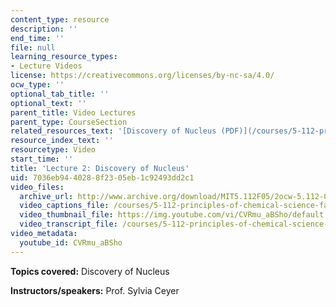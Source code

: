 ```yaml
---
content_type: resource
description: ''
end_time: ''
file: null
learning_resource_types:
- Lecture Videos
license: https://creativecommons.org/licenses/by-nc-sa/4.0/
ocw_type: ''
optional_tab_title: ''
optional_text: ''
parent_title: Video Lectures
parent_type: CourseSection
related_resources_text: '[Discovery of Nucleus (PDF)](/courses/5-112-principles-of-chemical-science-fall-2005/resources/lecture2)'
resource_index_text: ''
resourcetype: Video
start_time: ''
title: 'Lecture 2: Discovery of Nucleus'
uid: 7036eb94-4028-8f23-05eb-1c92493dd2c1
video_files:
  archive_url: http://www.archive.org/download/MIT5.112F05/2ocw-5.112-09sep2005-220k.mp4
  video_captions_file: /courses/5-112-principles-of-chemical-science-fall-2005/23006f3d33945231bcd47bb5a4ea13d8_CVRmu_aBSho.vtt
  video_thumbnail_file: https://img.youtube.com/vi/CVRmu_aBSho/default.jpg
  video_transcript_file: /courses/5-112-principles-of-chemical-science-fall-2005/9fef7fa72bdb7d4b9bd990db4ac08fba_CVRmu_aBSho.pdf
video_metadata:
  youtube_id: CVRmu_aBSho
---
```


**Topics covered:** Discovery of Nucleus

**Instructors/speakers:** Prof. Sylvia Ceyer

